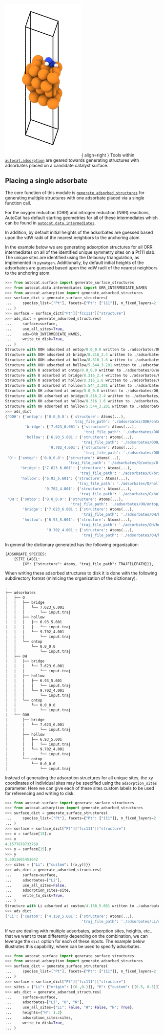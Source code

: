 ![Adsorption Figure](../../img/struct_gen_figs/adsorption.png){ align=right }
Tools within 
[`autocat.adsorption`](../../API/Structure_Generation/adsorption.md) 
are geared towards generating structures with adsorbates placed on
a candidate catalyst surface.

## Placing a single adsorbate

The core function of this module is
[`generate_adsorbed_structures`](../../API/Structure_Generation/adsorption.md#autocat.adsorption.generate_adsorbed_structures)
 for generating multiple structures with one adsorbate placed via a single function call.

For the oxygen reduction (ORR) and nitrogen reduction (NRR) reactions,
AutoCat has default starting geometries for all of these intermediates
which can be found in [`autocat.data.intermediates`](../Data/intermediates.md). 

In addition, by default initial heights of the adsorbates are guessed based
upon the vdW radii of the nearest neighbors to the anchoring atom. 

In the example below we are generating adsorption structures for all ORR intermediates
on all of the identified unique symmetry sites on a Pt111 slab. The unique sites are
identified using the Delaunay triangulation, as implemented in `pymatgen`. 
Additionally, by default initial heights of the adsorbates are guessed based
upon the vdW radii of the nearest neighbors to the anchoring atom.

```py
>>> from autocat.surface import generate_surface_structures
>>> from autocat.data.intermediates import ORR_INTERMEDIATE_NAMES
>>> from autocat.adsorption import generate_adsorbed_structures
>>> surface_dict = generate_surface_structures(
...     species_list=["Pt"], facets={"Pt": ["111"]}, n_fixed_layers=2
... )
>>> surface = surface_dict["Pt"]["fcc111"]["structure"]
>>> ads_dict = generate_adsorbed_structures(
...     surface=surface,
...     use_all_sites=True,
...     ads=ORR_INTERMEDIATE_NAMES,
...     write_to_disk=True,
... )
Structure with OOH adsorbed at ontop/0.0_0.0 written to ./adsorbates/OOH/ontop/0.0_0.0/input.traj
Structure with OOH adsorbed at bridge/8.316_2.4 written to ./adsorbates/OOH/bridge/8.316_2.4/input.traj
Structure with OOH adsorbed at hollow/8.316_1.6 written to ./adsorbates/OOH/hollow/8.316_1.6/input.traj
Structure with OOH adsorbed at hollow/5.544_3.201 written to ./adsorbates/OOH/hollow/5.544_3.201/input.traj
Structure with O adsorbed at ontop/0.0_0.0 written to ./adsorbates/O/ontop/0.0_0.0/input.traj
Structure with O adsorbed at bridge/8.316_2.4 written to ./adsorbates/O/bridge/8.316_2.4/input.traj
Structure with O adsorbed at hollow/8.316_1.6 written to ./adsorbates/O/hollow/8.316_1.6/input.traj
Structure with O adsorbed at hollow/5.544_3.201 written to ./adsorbates/O/hollow/5.544_3.201/input.traj
Structure with OH adsorbed at ontop/0.0_0.0 written to ./adsorbates/OH/ontop/0.0_0.0/input.traj
Structure with OH adsorbed at bridge/8.316_2.4 written to ./adsorbates/OH/bridge/8.316_2.4/input.traj
Structure with OH adsorbed at hollow/8.316_1.6 written to ./adsorbates/OH/hollow/8.316_1.6/input.traj
Structure with OH adsorbed at hollow/5.544_3.201 written to ./adsorbates/OH/hollow/5.544_3.201/input.traj
>>> ads_dict
{'OOH': {'ontop': {'0.0_0.0': {'structure': Atoms(...),
                               'traj_file_path': './adsorbates/OOH/ontop/0.0_0.0/input.traj'}},
         'bridge': {'7.623_6.001': {'structure': Atoms(...),
                                    'traj_file_path': './adsorbates/OOH/bridge/7.623_6.001/input.traj'}},
         'hollow': {'6.93_5.601': {'structure': Atoms(...),
                                   'traj_file_path': './adsorbates/OOH/hollow/6.93_5.601/input.traj'},
                    '9.702_4.001': {'structure': Atoms(...),
                                    'traj_file_path': './adsorbates/OOH/hollow/9.702_4.001/input.traj'}}},
 'O': {'ontop': {'0.0_0.0': {'structure': Atoms(...),
                             'traj_file_path': './adsorbates/O/ontop/0.0_0.0/input.traj'}},
       'bridge': {'7.623_6.001': {'structure': Atoms(...),
                                  'traj_file_path': './adsorbates/O/bridge/7.623_6.001/input.traj'}},
       'hollow': {'6.93_5.601': {'structure': Atoms(...),
                                 'traj_file_path': './adsorbates/O/hollow/6.93_5.601/input.traj'},
                  '9.702_4.001': {'structure': Atoms(...),
                                  'traj_file_path': './adsorbates/O/hollow/9.702_4.001/input.traj'}}},
 'OH': {'ontop': {'0.0_0.0': {'structure': Atoms(...),
                              'traj_file_path': './adsorbates/OH/ontop/0.0_0.0/input.traj'}},
        'bridge': {'7.623_6.001': {'structure': Atoms(...),
                                   'traj_file_path': './adsorbates/OH/bridge/7.623_6.001/input.traj'}},
        'hollow': {'6.93_5.601': {'structure': Atoms(...),
                                  'traj_file_path': './adsorbates/OH/hollow/6.93_5.601/input.traj'},
                   '9.702_4.001': {'structure': Atoms(...),
                                   'traj_file_path': './adsorbates/OH/hollow/9.702_4.001/input.traj'}}},
```

In general the dictionary generated has the following organization: 

```
{ADSORBATE_SPECIES: 
    {SITE_LABEL: 
        {XY: {"structure": Atoms, "traj_file_path": TRAJFILEPATH}}}, 
```
When writing these adsorbed structures to disk it is done with the following subdirectory
format (mimicing the organization of the dictionary).

```
.
├── adsorbates
│   ├── O
│   │   ├── bridge
│   │   │   └── 7.623_6.001
│   │   │       └── input.traj
│   │   ├── hollow
│   │   │   ├── 6.93_5.601
│   │   │   │   └── input.traj
│   │   │   └── 9.702_4.001
│   │   │       └── input.traj
│   │   └── ontop
│   │       └── 0.0_0.0
│   │           └── input.traj
│   ├── OH
│   │   ├── bridge
│   │   │   └── 7.623_6.001
│   │   │       └── input.traj
│   │   ├── hollow
│   │   │   ├── 6.93_5.601
│   │   │   │   └── input.traj
│   │   │   └── 9.702_4.001
│   │   │       └── input.traj
│   │   └── ontop
│   │       └── 0.0_0.0
│   │           └── input.traj
│   └── OOH
│       ├── bridge
│       │   └── 7.623_6.001
│       │       └── input.traj
│       ├── hollow
│       │   ├── 6.93_5.601
│       │   │   └── input.traj
│       │   └── 9.702_4.001
│       │       └── input.traj
│       └── ontop
│           └── 0.0_0.0
│               └── input.traj
```

Instead of generating the adsorption structures for all unique sites, 
the xy coordinates of individual sites may be specified using the `adsorption_sites`
 parameter. Here we can give each of these sites custom labels to be used for referencing 
 and writing to disk.

```py
>>> from autocat.surface import generate_surface_structures
>>> from autocat.adsorption import generate_adsorbed_structures
>>> surface_dict = generate_surface_structures(
...     species_list=["Pt"], facets={"Pt": ["111"]}, n_fixed_layers=2
... )
>>> surface = surface_dict["Pt"]["fcc111"]["structure"]
>>> x = surface[15].x
>>> x
4.1577878733769
>>> y = surface[15].y
>>> y
5.6011665451642
>>> sites = {"Li": {"custom": [(x,y)]}}
>>> ads_dict = generate_adsorbed_structures(
...     surface=surface,
...     adsorbates=["Li"],
...     use_all_sites=False,
...     adsorption_sites=site,
...     write_to_disk=True,
... )
Structure with Li adsorbed at custom/4.158_5.601 written to ./adsorbates/Li/custom/4.158_5.601/input.traj
>>> ads_dict
{'Li': {'custom': {'4.158_5.601': {'structure': Atoms(...),
                                   'traj_file_path': './adsorbates/Li/custom/4.158_5.601/input.traj'}}}}
```

If we are dealing with multiple adsorbates, adsorption sites, heights, etc.. that we want to 
treat differently depending on the combination, we can leverage the `dict` option for each of these 
inputs. The example below illustrates this capability, where can be used to specify adsorbates.

```py
>>> from autocat.surface import generate_surface_structures
>>> from autocat.adsorption import generate_adsorbed_structures
>>> surface_dict = generate_surface_structures(
...     species_list=["Pt"], facets={"Pt": ["111"]}, n_fixed_layers=2
... )
>>> surface = surface_dict["Pt"]["fcc111"]["structure"]
>>> sites = {"Li": {"origin": [(0.,0.)]}, "H": {"custom": [(0.5, 0.5)]}}
>>> ads_dict = generate_adsorbed_structures(
...     surface=surface,
...     adsorbates=["Li", "H", "N"],
...     use_all_sites={"Li": False, "H": False, "N": True},
...     heights={"H": 1.2}
...     adsorption_sites=sites,
...     write_to_disk=True,
... )
```